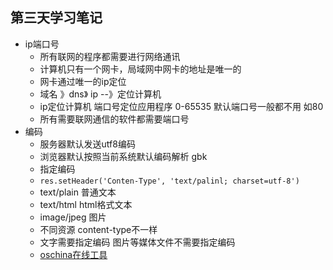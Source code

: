 ## 第三天学习笔记
- ip端口号
  - 所有联网的程序都需要进行网络通讯
  - 计算机只有一个网卡，局域网中网卡的地址是唯一的
  - 网卡通过唯一的ip定位
  - 域名 》dns》 ip --》定位计算机
  - ip定位计算机 端口号定位应用程序 0-65535 默认端口号一般都不用 如80
  - 所有需要联网通信的软件都需要端口号
- 编码
  - 服务器默认发送utf8编码
  - 浏览器默认按照当前系统默认编码解析 gbk
  - 指定编码
  - ```res.setHeader('Conten-Type', 'text/palinl; charset=utf-8')```
  - text/plain 普通文本
  - text/html html格式文本
  - image/jpeg 图片
  - 不同资源 content-type不一样
  - 文字需要指定编码 图片等媒体文件不需要指定编码
  - [oschina在线工具](https://tool.oschina.net/)